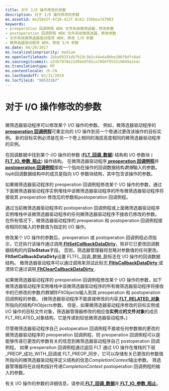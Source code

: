 ```yaml
---
title: 对于 I/O 操作修改的参数
description: 对于 I/O 操作修改的参数
ms.assetid: 8e25842f-6f10-412f-8cb2-156bea7d7983
keywords:
- preoperation 回调例程 WDK 文件系统微筛选器，修改参数
- postoperation 回调例程 WDK 文件系统微筛选器，修改参数
- 文件系统微筛选器驱动程序 WDK，修改 I/O 参数
- 微筛选器驱动程序 WDK，修改 I/O 参数
ms.date: 04/20/2017
ms.localizationpriority: medium
ms.openlocfilehash: 2bba99331db7919c3b2c44ada8bbe286f8dfc0ad
ms.sourcegitcommit: a33b7978e22d5bb9f65ca7056f955319049a2e4c
ms.translationtype: MT
ms.contentlocale: zh-CN
ms.lasthandoff: 01/31/2019
ms.locfileid: "56533167"
---
```

# <a name="modifying-the-parameters-for-an-io-operation"></a>对于 I/O 操作修改的参数


## <span id="ddk_modifying_the_parameters_for_an_io_operation_if"></span><span id="DDK_MODIFYING_THE_PARAMETERS_FOR_AN_IO_OPERATION_IF"></span>


微筛选器驱动程序可以修改某个 I/O 操作的参数。 例如，微筛选器驱动程序的[ **preoperation 回调例程**](https://msdn.microsoft.com/library/windows/hardware/ff551109)可重定向的 I/O 操作到另一个卷通过更改该操作的目标实例。 新的目标实例必须是在另一个卷上相同的海拔高度相同的微筛选器驱动程序的实例。

在回调数据中找到某个 I/O 操作的参数 ([**FLT\_回调\_数据**](https://msdn.microsoft.com/library/windows/hardware/ff544620)) 结构和 I/O 参数块 ([ **FLT\_IO\_参数\_阻止**](https://msdn.microsoft.com/library/windows/hardware/ff544638)) 操作结构。 在微筛选器驱动程序[ **preoperation 回调例程**](https://msdn.microsoft.com/library/windows/hardware/ff551109)并[ **postoperation 回调例程**](https://msdn.microsoft.com/library/windows/hardware/ff551107)接收一个指向在操作的回调数据结构*数据*输入的参数。 *Iopb*回调数据结构中的成员是指向 I/O 参数块结构，其中包含该操作的参数。

如果微筛选器驱动程序的 preoperation 回调例程修改某个 I/O 操作的参数，通过下面微筛选器驱动程序实例堆栈中该微筛选器驱动程序的所有微筛选器驱动程序将接收其 preoperation 修改后的参数和postoperation 回调例程。

通过当前微筛选器驱动程序的 postoperation 回调例程或上面微筛选器驱动程序实例堆栈中该微筛选器驱动程序的任何微筛选器驱动程序不接收已修改的参数。 在所有情况下，微筛选器驱动程序的 preoperation 和 postoperation 回调例程接收相同的输入的参数值为指定的 I/O 操作。

修改某个 I/O 操作的参数后，preoperation 或 postoperation 回调例程必须指示，它还执行该操作通过调用[ **FltSetCallbackDataDirty**](https://msdn.microsoft.com/library/windows/hardware/ff544383)，除非它已更改回调数据结构的内容**IoStatus**字段。 否则，筛选器管理器将忽略对参数值的任何更改。 **FltSetCallbackDataDirty**设置 FLTFL\_回调\_数据\_脏标志在 I/O 操作的回调数据结构。 微筛选器驱动程序可以通过调用来测试此标志[ **FltIsCallbackDataDirty** ](https://msdn.microsoft.com/library/windows/hardware/ff543311)或清除它通过调用[ **FltClearCallbackDataDirty** ](https://msdn.microsoft.com/library/windows/hardware/ff541853).

如果微筛选器驱动程序的 preoperation 回调例程修改某个 I/O 操作的参数，如下微筛选器驱动程序实例堆栈中该微筛选器驱动程序的所有微筛选器驱动程序将接收中的已修改的参数*的数据*并*FltObjects*输入到其 preoperation 和 postoperation 回调例程的参数。 (微筛选器驱动程序不能直接修改的内容[ **FLT\_RELATED\_对象**](https://msdn.microsoft.com/library/windows/hardware/ff544816)所指向的结构*FltObjects*参数。 但是，如果微筛选器驱动程序修改的目标实例或 I/O 操作的目标文件对象，筛选器管理器修改的相应值**实例**或**的文件对象**的成员FLT\_RELATED\_对象结构，它是传递到较低微筛选器驱动程序。)

尽管微筛选器驱动程序自己 postoperation 回调例程不接收任何参数做的更改的微筛选器驱动程序的 preoperation 回调例程，则 preoperation 回调例程可以是能够传递已更改的参数有关的信息到微筛选器驱动程序自己 postoperation 回调例程。 如果 preoperation 回调例程通过返回 FLT 通过 I/O 操作在堆栈的下层\_PREOP\_成功\_WITH\_回调或 FLT\_PREOP\_同步，它可以存储有关已更改的参数值所指向的微筛选器驱动程序定义结构的信息*CompletionContext*输出参数。 筛选器管理器将在此结构指针传递*CompletionContext* postoperation 回调例程的输入的参数。

有关 I/O 操作的参数的详细信息，请参阅[ **FLT\_回调\_数据**](https://msdn.microsoft.com/library/windows/hardware/ff544620)并[ **FLT\_IO\_参数\_阻止**](https://msdn.microsoft.com/library/windows/hardware/ff544638)。

 

 




